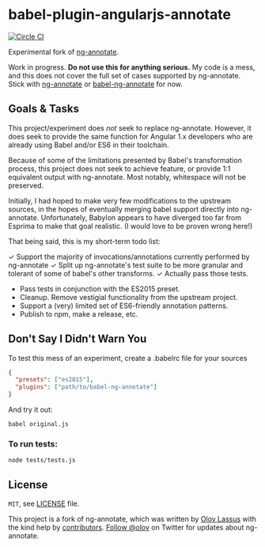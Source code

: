 # babel-plugin-angularjs-annotate

[![Circle CI](https://circleci.com/gh/schmod/bablel-plugin-angularjs-annotate.svg?style=svg)](https://circleci.com/gh/schmod/bablel-plugin-angularjs-annotate)

Experimental fork of [ng-annotate](https://github.com/olov/ng-annotate).  

Work in progress.  **Do not use this for anything serious.**  My code is a mess, and this does not
cover the full set of cases supported by ng-annotate.  Stick with [ng-annotate](https://github.com/olov/ng-annotate)
or [babel-ng-annotate](https://github.com/mchmielarski/babel-plugin-ng-annotate) for now.

## Goals & Tasks

This project/experiment does _not_ seek to replace ng-annotate.  However, it does seek to provide the same 
function for Angular 1.x developers who are already using Babel and/or ES6 in their toolchain.

Because of some of the limitations presented by Babel's transformation process, this project does not seek to 
achieve feature, or provide 1:1 equivalent output with ng-annotate.  Most notably, whitespace will not be 
preserved.

Initially, I had hoped to make very few modifications to the upstream sources, in the hopes of eventually
merging babel support directly into ng-annotate.  Unfortunately, Babylon appears to have diverged too 
far from Esprima to make that goal realistic.  (I would love to be proven wrong here!)

That being said, this is my short-term todo list:

✓ Support the majority of invocations/annotations currently performed by ng-annotate
✓ Split up ng-annotate's test suite to be more granular and tolerant of some of babel's other transforms.
✓ Actually pass those tests.
* Pass tests in conjunction with the ES2015 preset.
* Cleanup.  Remove vestigial functionality from the upstream project.
* Support a (very) limited set of ES6-friendly annotation patterns.  
* Publish to npm, make a release, etc.


## Don't Say I Didn't Warn You

To test this mess of an experiment, create a .babelrc file for your sources 

```json
{
  "presets": ["es2015"],
  "plugins": ["path/to/babel-ng-annotate"]
}

```

And try it out:

```
babel original.js
```

### To run tests:

```
node tests/tests.js
```


## License
`MIT`, see [LICENSE](LICENSE) file.

This project is a fork of ng-annotate, which  was written by [Olov Lassus](https://github.com/olov) with the kind help by
[contributors](https://github.com/olov/ng-annotate/graphs/contributors).
[Follow @olov](https://twitter.com/olov) on Twitter for updates about ng-annotate.
